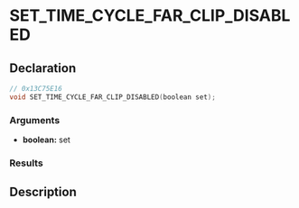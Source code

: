 # SET_TIME_CYCLE_FAR_CLIP_DISABLED

## Declaration
```cpp
// 0x13C75E16
void SET_TIME_CYCLE_FAR_CLIP_DISABLED(boolean set);
```

### Arguments
- **boolean:** set

### Results

## Description
